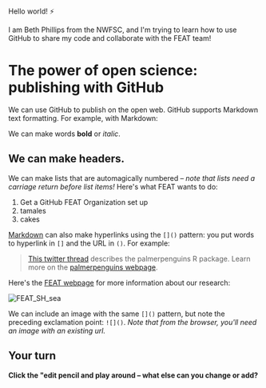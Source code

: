 Hello world! :zap:

I am Beth Phillips from the NWFSC, and I'm trying to learn how to use GitHub to share my code and collaborate with the FEAT team!

# The power of open science: publishing with GitHub

We can use GitHub to publish on the open web. GitHub supports Markdown text formatting. For example, with Markdown:

We can make words **bold** or *italic*.

## We can make headers.

We can make lists that are automagically numbered – *note that lists need a carriage return before list items!*
Here's what FEAT wants to do:

1. Get a GitHub FEAT Organization set up
1. tamales
1. cakes

[Markdown](https://quarto.org/docs/authoring/markdown-basics.html) can also make hyperlinks using the `[]()` pattern: you put words to hyperlink in `[]` and the URL in `()`. For example:

> [This twitter thread](https://twitter.com/allison_horst/status/1287772985630191617) describes the palmerpenguins R package. 
Learn more on the [palmerpenguins webpage](https://allisonhorst.github.io/palmerpenguins).

Here's the [FEAT webpage](https://www.fisheries.noaa.gov/west-coast/sustainable-fisheries/fisheries-engineering-and-acoustic-technologies-team) for more information about our research:

![FEAT_SH_sea](https://user-images.githubusercontent.com/44654246/134399511-9f6968a9-f743-4436-b461-f0ebad0b0668.jpg)

We can include an image with the same `[]()` pattern, but note the preceding exclamation point: `![]()`. *Note that from the browser, you'll need an image with an existing url.* 

## Your turn

**Click the "edit pencil and play around – what else can you change or add?**

